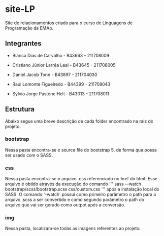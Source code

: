 # site-LP
Site de relacionamentos criado para o curso de Linguagens de Programação da EMAp.

## Integrantes
- Bianca Dias de Carvalho - B43663 - 211708009

- Cristiano Júnior Larréa Leal - B43645 - 211708005

- Daniel Jacob Tonn - B43897 - 211704030

- Raul Lomonte Figueiredo - B44399 - 211708043

- Sylvio Jorge Pastene Helt - B43013 - 211708011

## Estrutura
Abaixo segue uma breve descrição de cada folder encontrado na raiz do projeto.

### bootstrap
Nessa pasta encontra-se o source file do bootstrap 5, de forma que possa ser usado com o SASS.

### css
Nessa pasta encontra-se o arquivo .css referenciado no href do html. Esse arquivo é obtido através da execução do comando
''' sass --watch bootstrap/scss/bootstrap.scss css/custom.css '''
após a instalação local do SASS. O comando '-watch' possui como primeiro parâmetro o path para o arquivo .scss a ser convertido e como segundo parâmetro o path do arquivo que vai ser gerado como outpot após a conversão.

### img
Nessa pasta, localizam-se todas as imagens referentes ao projeto.